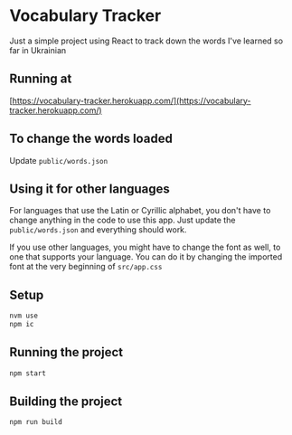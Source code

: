 # Vocabulary Tracker

Just a simple project using React to track down the words I've learned so far in Ukrainian

## Running at
[https://vocabulary-tracker.herokuapp.com/](https://vocabulary-tracker.herokuapp.com/)

## To change the words loaded
Update `public/words.json`

## Using it for other languages
For languages that use the Latin or Cyrillic alphabet, you don't have to change anything in the code to use this app. Just update the `public/words.json` and everything should work.

If you use other languages, you might have to change the font as well, to one that supports your language. You can do it by changing the imported font at the very beginning of `src/app.css`

## Setup
```js
nvm use
npm ic
```

## Running the project
```js
npm start
```

## Building the project
```js
npm run build
```
